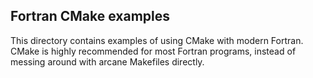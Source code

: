## Fortran CMake examples

This directory contains examples of using CMake with modern Fortran.
CMake is highly recommended for most Fortran programs, instead of messing around with arcane Makefiles directly.
